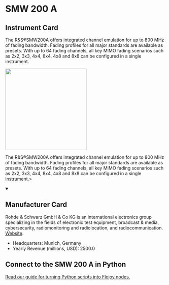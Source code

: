 
# SMW 200 A

## Instrument Card

<div className="flex">

<div>

The R&S®SMW200A offers integrated channel emulation for up to 800 MHz of fading bandwidth. Fading profiles for all major standards are available as presets. With up to 64 fading channels, all key MIMO fading scenarios such as 2x2, 3x3, 4x4, 8x4, 4x8 and 8x8 can be configured in a single instrument.

</div>

<img width="256" src="https://v5.airtableusercontent.com/v1/19/19/1691539200000/LIKXaGcG8yOFd4qEO6Z63A/VRIIbwHhdyCZdzFptoloxFoceIgcuc9WYOQk_GS9MdMjmrSSYCi3ntywY3rbHVI2P3n1DOVyznnf7URirpqV3IOUgIE0IIAK7ppZsxSkKpQwDLerwlAZh0kIMak_EeKMY8uN9X5pOh-ToNtY0gHqG0u2ZwJsxyzpj4HuUPAYLjwgXbHdQq5xxInqUcDKgaEh/4RIWCphuwU3oVfNh5AfzKaL4IH47NIng3KKSsct8Aig"/>

</div>

The R&S®SMW200A offers integrated channel emulation for up to 800 MHz of fading bandwidth. Fading profiles for all major standards are available as presets. With up to 64 fading channels, all key MIMO fading scenarios such as 2x2, 3x3, 4x4, 8x4, 4x8 and 8x8 can be configured in a single instrument.>

<details open>
<summary><h2>Manufacturer Card</h2></summary>

Rohde & Schwarz GmbH & Co KG is an international electronics group specializing in the fields of electronic test equipment, broadcast & media, cybersecurity, radiomonitoring and radiolocation, and radiocommunication. <a href="https://www.rohde-schwarz.com/ca/home_48230.html">Website</a>.

<ul>
  <li>Headquarters: Munich, Germany</li>
  <li>Yearly Revenue (millions, USD): 2500.0</li>
</ul>
</details>

## Connect to the SMW 200 A in Python

[Read our guide for turning Python scripts into Flojoy nodes.](https://docs.flojoy.ai/custom-nodes/creating-custom-node/)


